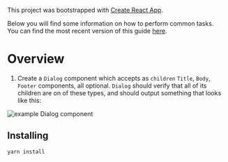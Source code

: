 This project was bootstrapped with [Create React App](https://github.com/facebook/create-react-app).

Below you will find some information on how to perform common tasks.<br>
You can find the most recent version of this guide [here](https://github.com/facebook/create-react-app/blob/master/packages/react-scripts/template/README.md).

# Overview
1. Create a `Dialog` component which accepts as `children` `Title`, `Body`, `Footer` components, all optional. `Dialog` should verify that all of its children are on of these types, and should output something that looks like this:

<img src="https://i.imgur.com/28zIkuW.png" alt="example Dialog component">

## Installing
```
yarn install
```

